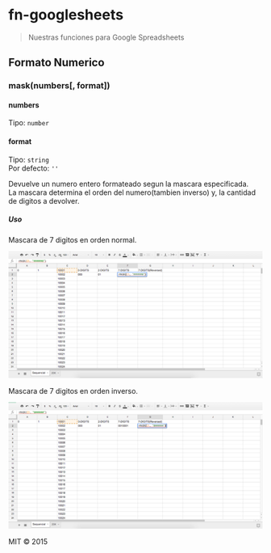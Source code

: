 # fn-googlesheets
> Nuestras funciones para Google Spreadsheets

## Formato Numerico

### mask(numbers[, format])

#### numbers
Tipo: `number`

#### format
Tipo: `string` <br />
Por defecto: `''`

Devuelve un numero entero formateado segun la mascara especificada. <br />
La mascara determina el orden del numero(tambien inverso) y, la cantidad de digitos a devolver.

##### Uso
Mascara de 7 digitos en orden normal.

![](./img/normal.png)

Mascara de 7 digitos en orden inverso.

![](./img/reversed.png)

MIT © 2015